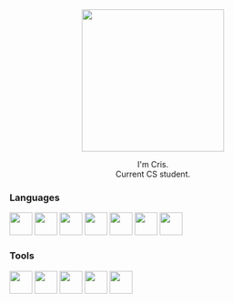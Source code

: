 <div align="center">
<img src="https://media.tenor.com/DwS8U6FMkJ8AAAAi/sunflower-pvz.gif" width="250" />
<p>I'm Cris.<br>
Current CS student.<br>

</p>
</div>

### Languages
<p>
<img src="https://cdn.jsdelivr.net/gh/devicons/devicon/icons/html5/html5-plain.svg" height="40" width="40"  />
<img src="https://cdn.jsdelivr.net/gh/devicons/devicon/icons/css3/css3-plain.svg"  height="40" width="40" />
<img src="https://cdn.jsdelivr.net/gh/devicons/devicon/icons/javascript/javascript-original.svg" height="40" width="40" / >
<img src="https://cdn.jsdelivr.net/gh/devicons/devicon/icons/python/python-original.svg" height="40" width="40"/>
<img src="https://cdn.jsdelivr.net/gh/devicons/devicon/icons/java/java-original.svg" height="40" width="40"/>
<img src="https://cdn.jsdelivr.net/gh/devicons/devicon/icons/bash/bash-original.svg" height="40" width="40" /> 
<img src="https://cdn.jsdelivr.net/gh/devicons/devicon/icons/mysql/mysql-original-wordmark.svg"  height="40" width="40" />

</p>

### Tools
<p>
<img src="https://cdn.jsdelivr.net/gh/devicons/devicon/icons/linux/linux-plain.svg" height="40" width="40" />
<img src="https://cdn.jsdelivr.net/gh/devicons/devicon/icons/vim/vim-plain.svg" height="40" width="40"  />
<img src="https://cdn.jsdelivr.net/gh/devicons/devicon/icons/git/git-original.svg" height="40" width="40"/>
<img src="https://cdn.jsdelivr.net/gh/devicons/devicon/icons/hugo/hugo-original.svg" height="40" width="40"/>
<img src="https://cdn.jsdelivr.net/gh/devicons/devicon/icons/react/react-original.svg"height="40" width="40"  />
</p>
